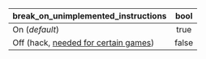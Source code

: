 <!--- This file is a snippet --->
|**break_on_unimplemented_instructions**|**bool**|
|:--------------------------------------|:------:|
| On (*default*)                        | true   |
| Off (hack, [needed for certain games](https://github.com/xenia-project/game-compatibility/issues?q=is%3Aopen+is%3Aissue+label%3Acpu-unimplemented-instruction))| false |
